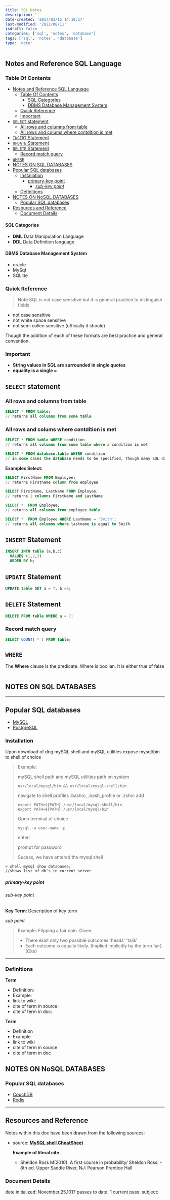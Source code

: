 ```yaml
---
title: SQL Notes
description: ''
date-created: '2017/03/15 14:19:17'
last-modified: '2022/08/11'
isdraft: false
categories: ['sql', 'notes', 'database']
tags: ['sql', 'notes', 'database']
type: 'note'
---
```


## Notes and Reference SQL Language

### Table Of Contents

- [Notes and Reference SQL Language](#notes-and-reference-sql-language)
  - [Table Of Contents](#table-of-contents)
    - [SQL Categories](#sql-categories)
    - [DBMS Database Management System](#dbms-database-management-system)
  - [Quick Reference](#quick-reference)
  - [Important](#important)
- [`SELECT` statement](#select-statement)
  - [All rows and columns from table](#all-rows-and-columns-from-table)
  - [All rows and colums where contdition is met](#all-rows-and-colums-where-contdition-is-met)
- [`INSERT` Statement](#insert-statement)
- [`UPDATE` Statement](#update-statement)
- [`DELETE` Statement](#delete-statement)
  - [Record match query](#record-match-query)
- [`WHERE`](#where)
- [NOTES ON SQL DATABASES](#notes-on-sql-databases)
- [Popular SQL databases](#popular-sql-databases)
  - [Installation](#installation)
      - [primary-key point](#primary-key-point)
        - [_sub-key point_](#sub-key-point)
  - [Definitions](#definitions)
- [NOTES ON NoSQL DATABASES](#notes-on-nosql-databases)
  - [Popular SQL databases](#popular-sql-databases-1)
- [Resources and Reference](#resources-and-reference)
  - [Document Details](#document-details)

#### SQL Categories

- **DML** Data Manipulation Language
- **DDL** Data Definition language

#### DBMS Database Management System

- oracle
- MySql
- SQLlite

### Quick Reference

> Note SQL is not case sensitive but it is general practice to distinguish fields

- not case sensitive
- not white space sensitive
- not semi collen sensitive (officially it should)

Though the addition of each of these formats are best practice and general convention.

### Important

- **String values in SQL are surrounded in single quotes**
- **equality is a single =**

## `SELECT` statement

### All rows and columns from table

```SQL
SELECT * FROM table;
// returns all columns from some table
```

### All rows and colums where contdition is met

```SQL
SELECT * FROM table WHERE condition
// returns all columns from some table where a condition is met
```

```SQL
SELECT * FROM database.table WHERE condition
// in some cases the database needs to be specified, though many SQL databases server have default databases that a query will be aplied to
```

**Examples Select:**

```SQL
SELECT FirstName FROM Employee;
// returns Firstname column from employee

SELECT FirstName, LastName FROM Employee;
// returns 2 columns FirstName and LastName

SELECT *  FROM Employee;
// returns all columns from employee table

SELECT *  FROM Employee WHERE LastName = 'Smith';
// returns all columns where lastname is equal to Smith
```

## `INSERT` Statement

```SQL
INSERT INTO table (a,b,c)
  VALUES (1,2,3)
  ORDER BY b;
```

## `UPDATE` Statement

```SQL
UPDATE table SET a = 7, b =5;
```

## `DELETE` Statement

```SQL
DELETE FROM table WHERE a = 7;
```

### Record match query

```SQL
SELECT COUNT( * ) FROM table;
```

## `WHERE`

The **Where** clause is the predicate. Where is boolian. It is either true of false

```SQL

```

## NOTES ON SQL DATABASES

---

## Popular SQL databases

- [MySQL](https://www.mysql.com/)
- [PostgreSQL](https://www.postgresql.org/)

### Installation

Upon download of dng mySQL shell and mySQL utilities expose mysql/bin to shell of choice

> Example:
>
> mySQL shell path and mySQL utilities path on system
>
> ```
> usr/local/mysql/bin && usr/local/mysql-shell/bin
> ```
>
> navigate to shell profiles .bashrc, .bash_profile or .zshrc add
>
> ```
> export PATH=${PATH}:/usr/local/mysql-shell/bin
> export PATH=${PATH}:/usr/local/mysql/bin
> ```
>
> Open terminal of choice
>
> ```
> mysql -u user-name -p
> ```
>
> enter:
>
> prompt for password
>
> Sucess, we have entered the mysql shell

```
> shell mysql show databases;
//shows list of db's in current server
```

##### primary-key point

###### _sub-key point_

**Key Term**: Description of key term

_sub point_

> Example: Flipping a fair coin.
> Given:
>
> - There exist only two possible outcomes 'heads' 'tails'
> - Each outcome is equally likely. (Implied implicitly by the term fair)
>   (Cite)

---

### Definitions

**Term**

- Definition:
- Example:
- link to wiki:
- cite of term in source:
- cite of term in doc:

**Term**

- Definition
- Example
- link to wiki
- cite of term in source
- cite of term in doc

## NOTES ON NoSQL DATABASES

### Popular SQL databases

- [CouchDB](https://couchdb.apache.org/)
- [Redis](https://redis.io/)

---

## Resources and Reference

Notes within this doc have been drawn from the following sources:

- source: [**MySQL shell CheatSheet**](https://gist.github.com/hofmannsven/9164408)

  **Example of literal cite**

  - Sheldon Ross M(2010). A first course in probability/ Sheldon Ross. - 8th ed. Upper Saddle River, NJ: Pearson Prentice Hall

### Document Details

date initialized: November,25,1017
passes to date: 1
current pass:
subject:
